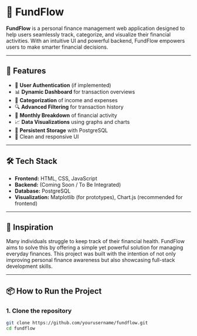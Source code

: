 # 💸 FundFlow

**FundFlow** is a personal finance management web application designed to help users seamlessly track, categorize, and visualize their financial activities. With an intuitive UI and powerful backend, FundFlow empowers users to make smarter financial decisions.

---

## 🚀 Features

- 🔐 **User Authentication** (if implemented)
- 📊 **Dynamic Dashboard** for transaction overviews
- 📁 **Categorization** of income and expenses
- 🔍 **Advanced Filtering** for transaction history
- 📆 **Monthly Breakdown** of financial activity
- 📈 **Data Visualizations** using graphs and charts
- 💾 **Persistent Storage** with PostgreSQL
- 🎨 Clean and responsive UI

---

## 🛠️ Tech Stack

- **Frontend:** HTML, CSS, JavaScript  
- **Backend:** (Coming Soon / To Be Integrated)  
- **Database:** PostgreSQL  
- **Visualization:** Matplotlib (for prototypes), Chart.js (recommended for frontend)

---

## 🧠 Inspiration

Many individuals struggle to keep track of their financial health. FundFlow aims to solve this by offering a simple yet powerful solution for managing everyday finances. This project was built with the intention of not only improving personal finance awareness but also showcasing full-stack development skills.

---

## 📦 How to Run the Project

### 1. Clone the repository
```bash
git clone https://github.com/yourusername/fundflow.git
cd fundflow
